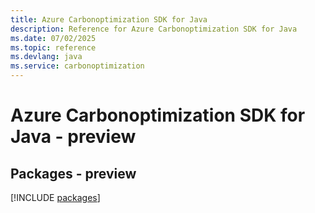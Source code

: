 ```yaml
---
title: Azure Carbonoptimization SDK for Java
description: Reference for Azure Carbonoptimization SDK for Java
ms.date: 07/02/2025
ms.topic: reference
ms.devlang: java
ms.service: carbonoptimization
---
```

# Azure Carbonoptimization SDK for Java - preview
## Packages - preview
[!INCLUDE [packages](carbonoptimization-index.md)]